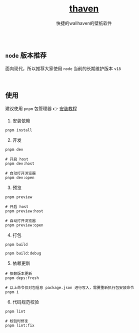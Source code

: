 <div align="center">
    <h1>
		<a href="https://github.com/ottocsb/thaven" target="_blank">thaven</a>
	</h1>
    <p>快捷的wallhaven的壁纸软件</p>
</div>

<br />
<br />

## `node` 版本推荐

面向现代，所以推荐大家使用 `node` 当前的长期维护版本 `v18`

<br />

## 使用

建议使用 `pnpm` 包管理器 👉 [安装教程](https://pnpm.io/zh/installation)

1. 安装依赖

```shell
pnpm install
```

2. 开发

```shell
pnpm dev

# 开启 host
pnpm dev:host

# 自动打开浏览器
pnpm dev:open
```

3. 预览

```shell
pnpm preview

# 开启 host
pnpm preview:host

# 自动打开浏览器
pnpm preview:open
```

4. 打包

```shell
pnpm build

pnpm build:debug
```

5. 依赖更新

```shell
# 依赖版本更新
pnpm deps:fresh
```

```shell
# 以上命令仅对包信息 package.json 进行写入，需要重新执行包安装命令
pnpm i
```

6. 代码规范校验

```shell
pnpm lint

# 校验时修复
pnpm lint:fix
```

<br />
<br />


